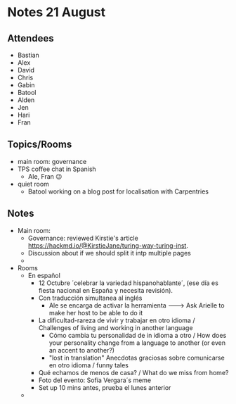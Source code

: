 # Notes 21 August

## Attendees

* Bastian
* Alex
* David
* Chris
* Gabin
* Batool
* Alden
* Jen
* Hari
* Fran

## Topics/Rooms

* main room: governance
* TPS coffee chat in Spanish
    * Ale, Fran :wink:
* quiet room
    * Batool working on a blog post for localisation with Carpentries

## Notes
* Main room:
    * Governance: reviewed Kirstie's article https://hackmd.io/@KirstieJane/turing-way-turing-inst.
    * Discussion about if we should split it intp multiple pages
    *
* Rooms
    * En español
        * 12 Octubre ´celebrar la variedad hispanohablante´, (ese día es fiesta nacional en España y necesita revisión).
        * Con traducción simultanea al inglés
            * Ale se encarga de activar la herramienta  ---> Ask Arielle to make her host to be able to do it
        * La dificultad-rareza de vivir y trabajar en otro idioma / Challenges of living and working in another language
            * Cómo cambia tu personalidad de in idioma a otro / How does your personality change from a language to another (or even an accent to another?)
            * "lost in translation" Anecdotas graciosas sobre comunicarse en otro idioma / funny tales
        * Qué echamos de menos de casa? / What do we miss from home?
        * Foto del evento: Sofía Vergara´s meme
        * Set up 10 mins antes, prueba el lunes anterior
    *
